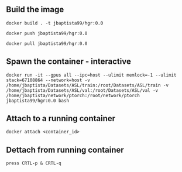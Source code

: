 ## Build the image

    docker build . -t jbaptista99/hgr:0.0

    docker push jbaptista99/hgr:0.0

    docker pull jbaptista99/hgr:0.0

## Spawn the container - interactive

    docker run -it --gpus all --ipc=host --ulimit memlock=-1 --ulimit stack=67108864 --network=host -v /home/jbaptista/Datasets/ASL/train:/root/Datasets/ASL/train -v /home/jbaptista/Datasets/ASL/val:/root/Datasets/ASL/val -v /home/jbaptista/network/ptorch:/root/network/ptorch  jbaptista99/hgr:0.0 bash

## Attach to a running container

    docker attach <container_id>

## Dettach from running container

    press CRTL-p & CRTL-q
